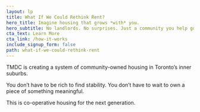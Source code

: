 ```yaml
---
layout: lp
title: What If We Could Rethink Rent?
hero_title: Imagine housing that grows *with* you.
hero_subtitle: No landlords. No surprises. Just a community you help govern.
cta_text: Learn More
cta_link: /how-it-works
include_signup_form: false
path: what-if-we-could-rethink-rent
---
```


TMDC is creating a system of community-owned housing in Toronto’s inner suburbs.

You don’t have to be rich to find stability. You don’t have to wait to own a piece of something meaningful.

This is co-operative housing for the next generation.
